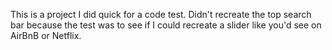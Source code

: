 This is a project I did quick for a code test.  Didn't recreate the top search bar because the test was to see if I could recreate a slider like you'd see on AirBnB or Netflix.
